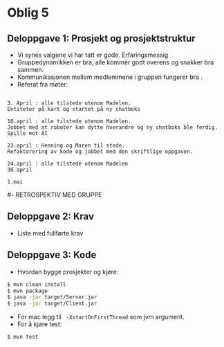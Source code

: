 # Oblig 5

## Deloppgave 1:  Prosjekt og prosjektstruktur 
-	Vi synes valgene vi har tatt er gode. Erfaringsmessig 
-	Gruppedynamikken er bra, alle kommer godt overens og snakker bra sammen. 
-	Kommunikasjonen mellom medlemmene i gruppen fungerer bra .
-	Referat fra møter: 
```

3. April : alle tilstede utenom Madelen. 
Entiteter på kart og startet på ny chatboks 

10.april : alle tilstede utenom Madelen. 
Jobbet med at roboter kan dytte hverandre og ny chatboks ble ferdig. Spille mot AI

23.april : Henning og Maren til stede. 
Refaktorering av kode og jobbet med den skriftlige oppgaven.

24.april : alle tilstede utenom Madelen 
30.april  

1.mai
```
#-	RETROSPEKTIV MED GRUPPE

## Deloppgave 2: Krav
-	Liste med fullførte krav 

## Deloppgave 3: Kode 
-	Hvordan bygge prosjekter og kjøre: 
```bash 
$ mvn clean install 
$ mvn package 
$ java -jar target/Server.jar
$ java -jar target/Client.jar
```
-	For mac legg til ``` -XstartOnFirstThread``` som jvm argument.
-	For å kjøre test:
```bash 
$ mvn test
```

